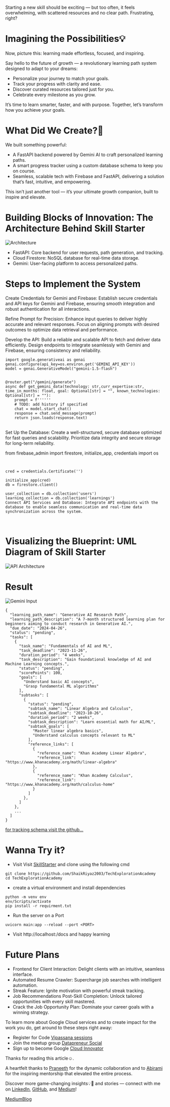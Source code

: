 Starting a new skill should be exciting — but too often, it feels overwhelming, with scattered resources and no clear path. Frustrating, right?

# Imagining the Possibilities💡

Now, picture this: learning made effortless, focused, and inspiring.

Say hello to the future of growth — a revolutionary learning path system designed to adapt to your dreams:

- Personalize your journey to match your goals.
- Track your progress with clarity and ease.
- Discover curated resources tailored just for you.
- Celebrate every milestone as you grow.

It’s time to learn smarter, faster, and with purpose. Together, let’s transform how you achieve your goals.

# What Did We Create?🤔

We built something powerful:

- A FastAPI backend powered by Gemini AI to craft personalized learning paths.
- A smart progress tracker using a custom database schema to keep you on course.
- Seamless, scalable tech with Firebase and FastAPI, delivering a solution that’s fast, intuitive, and empowering.

This isn’t just another tool — it’s your ultimate growth companion, built to inspire and elevate.

# Building Blocks of Innovation: The Architecture Behind Skill Starter

![Architecture](./images/Architecture.png)

- FastAPI: Core backend for user requests, path generation, and tracking.
- Cloud Firestore: NoSQL database for real-time data storage.
- Gemini: User-facing platform to access personalized paths.

# Steps to Implement the System

Create Credentials for Gemini and Firebase: Establish secure credentials and API keys for Gemini and Firebase, ensuring smooth integration and robust authentication for all interactions.

Refine Prompt for Precision: Enhance input queries to deliver highly accurate and relevant responses. Focus on aligning prompts with desired outcomes to optimize data retrieval and performance.

Develop the API: Build a reliable and scalable API to fetch and deliver data efficiently. Design endpoints to integrate seamlessly with Gemini and Firebase, ensuring consistency and reliability.

```
import google.generativeai as genai
genai.configure(api_key=os.environ.get('GEMINI_API_KEY'))
model = genai.GenerativeModel("gemini-1.5-flash")

```

<pre>
<code>
@router.get("/gemini/generate")
async def get_gemini_data(technology: str,curr_expertise:str, time_in_months: float, goal: Optional[str] = "", known_technologies: Optional[str] = ""):
    prompt = f'''<your prompt😅>'''
    # TODO: add history if specified
    chat = model.start_chat()
    response = chat.send_message(prompt)
    return json.loads(response.text)
</code>
</pre>
Set Up the Database: Create a well-structured, secure database optimized for fast queries and scalability. Prioritize data integrity and secure storage for long-term reliability.

from firebase_admin import firestore, initialize_app, credentials
import os
<pre>
<code>

cred = credentials.Certificate('<Your credential JSON>')

initialize_app(cred)
db = firestore.client()

user_collection = db.collection('users')
learning_collection = db.collection('learnings')
Connect API Services and Database: Integrate API endpoints with the database to enable seamless communication and real-time data synchronization across the system.

</code>
</pre>
# Visualizing the Blueprint: UML Diagram of Skill Starter
![API Architecture](./images/APIArchitecture.png)

# Result
![Gemini Input](./images/GeminiInput.png)
```
{
  "learning_path_name": "Generative AI Research Path",
  "learning_path_description": "A 7-month structured learning plan for beginners aiming to conduct research in Generative AI.",
  "due_date": "2024-04-26",
  "status": "pending",
  "tasks": [
    {
      "task_name": "Fundamentals of AI and ML",
      "task_deadline": "2023-11-26",
      "duration_period": "4 weeks",
      "task_description": "Gain foundational knowledge of AI and Machine Learning concepts.",
      "status": "pending",
      "scorePoints": 100,
      "goals": [
        "Understand basic AI concepts",
        "Grasp fundamental ML algorithms"
      ],
      "subtasks": [
        {
          "status": "pending",
          "subtask_name": "Linear Algebra and Calculus",
          "subtask_deadline": "2023-10-26",
          "duration_period": "2 weeks",
          "subtask_description": "Learn essential math for AI/ML",
          "subtask_goals": [
            "Master linear algebra basics",
            "Understand calculus concepts relevant to ML"
          ],
          "reference_links": [
            {
              "reference_name": "Khan Academy Linear Algebra",
              "reference_link": "https://www.khanacademy.org/math/linear-algebra"
            },
            {
              "reference_name": "Khan Academy Calculus",
              "reference_link": "https://www.khanacademy.org/math/calculus-home"
            }
          ]
        },
      ]
    },
    ...
  ]
}
```
[for tracking schema visit the github…](https://github.com/ShaikRiyaz2003/TechExplorationAcademy/blob/main/models/user_model.py)

# Wanna Try it?
- Visit Visit [SkillStarter](https://github.com/ShaikRiyaz2003/TechExplorationAcademy) and clone using the following cmd
```
git clone https://github.com/ShaikRiyaz2003/TechExplorationAcademy
cd TechExplorationAcademy
```
- create a virtual environment and install dependencies
```
python -m venv env
env/Scripts/activate
pip install -r requirment.txt
```
- Run the server on a Port
```
uvicorn main:app --reload --port <PORT>
```
- Visit http://localhost:<PORT>/docs and happy learning

# Future Plans
- Frontend for Client Interaction: Delight clients with an intuitive, seamless interface.
- Automated Resume Crawler: Supercharge job searches with intelligent automation.
- Streak Feature: Ignite motivation with powerful streak tracking.
- Job Recommendations Post-Skill Completion: Unlock tailored opportunities with every skill mastered.
- Crack the Job Opportunity Plan: Dominate your career goals with a winning strategy.


To learn more about Google Cloud services and to create impact for the work you do, get around to these steps right away:

- Register for Code [Vipassana sessions](https://rsvp.withgoogle.com/events/cv)
- Join the meetup group [Datapreneur Social](https://www.meetup.com/datapreneur-social/)
- Sign up to become Google [Cloud Innovator](https://cloud.google.com/innovators)

Thanks for reading this article☺️.

A heartfelt thanks to [Praneeth](https://www.linkedin.com/in/praneeth1513/) for the dynamic collaboration and to [Abirami](https://www.linkedin.com/in/abiramisukumaran/) for the inspiring mentorship that elevated the entire process.

Discover more game-changing insights💡🎯 and stories — connect with me on [LinkedIn](https://www.linkedin.com/in/shaikriyaz03/), [GitHub](https://github.com/ShaikRiyaz2003), and [Medium](https://medium.com/@shaikriyaz2003)!


[MediumBlog](https://medium.com/@shaikriyaz2003/skill-starter-unleashing-potential-with-gemini-ec18001029b9)
